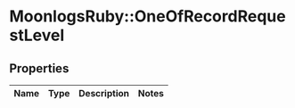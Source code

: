 # MoonlogsRuby::OneOfRecordRequestLevel

## Properties
Name | Type | Description | Notes
------------ | ------------- | ------------- | -------------

